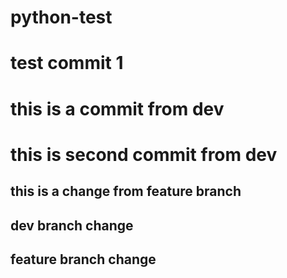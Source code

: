 # python-test

# test commit 1
# this is a commit from dev
# this is second commit from dev

## this is a change from feature branch
## dev branch change 
## feature branch change
